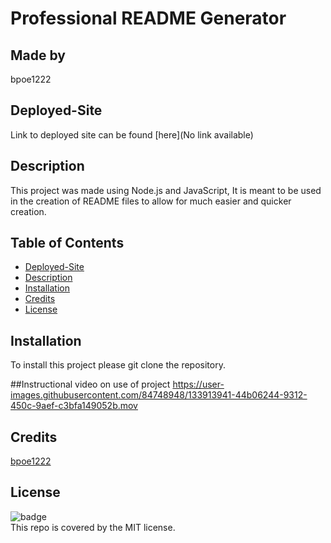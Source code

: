   # Professional README Generator

  ## Made by 
  bpoe1222

  ## Deployed-Site
  Link to deployed site can be found [here](No link available)

  ## Description
  This project was made using Node.js and JavaScript, It is meant to be used in the creation of README files to allow for much easier and quicker creation.

  ## Table of Contents
  - [Deployed-Site](#deployed-site)
  - [Description](#description)
  - [Installation](#installation)
  - [Credits](#credits)
  - [License](#license)

  ## Installation
  To install this project please git clone the repository.
  
  ##Instructional video on use of project
  https://user-images.githubusercontent.com/84748948/133913941-44b06244-9312-450c-9aef-c3bfa149052b.mov

  ## Credits
  [bpoe1222](https://github.com/bpoe1222)

  ## License
  ![badge](https://img.shields.io/badge/license-MIT-brightgreen)
  <br>
  This repo is covered by the MIT license.
